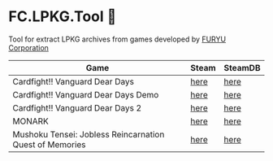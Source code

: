 # FC.LPKG.Tool :see_no_evil:
Tool for extract LPKG archives from games developed by [FURYU Corporation](https://www.furyu.jp/english)

| Game   | Steam   | SteamDB   |
|---      |---    |---    |
| Cardfight!! Vanguard Dear Days | [here](https://store.steampowered.com/app/1881420) | [here](https://steamdb.info/app/1881420)
| Cardfight!! Vanguard Dear Days Demo | [here](https://store.steampowered.com/app/2124630) | [here](https://steamdb.info/app/2124630)
| Cardfight!! Vanguard Dear Days 2 | [here](https://store.steampowered.com/app/2457540) | [here](https://steamdb.info/app/2457540)
| MONARK | [here](https://store.steampowered.com/app/1539620) | [here](https://steamdb.info/app/1539620)
| Mushoku Tensei: Jobless Reincarnation Quest of Memories | [here](https://store.steampowered.com/app/2459420) | [here](https://steamdb.info/app/2459420)